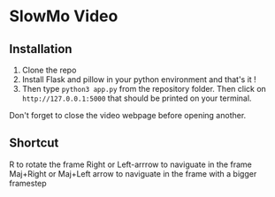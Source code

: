 # SlowMo Video

## Installation

1. Clone the repo
2. Install Flask and pillow in your python environment and that's it !
3. Then type ```python3 app.py``` from the repository folder. Then click on ```http://127.0.0.1:5000``` that should be printed on your terminal.

Don't forget to close the video webpage before opening another.

## Shortcut

R to rotate the frame
Right or Left-arrrow to naviguate in the frame
Maj+Right or Maj+Left arrow to naviguate in the frame with a bigger framestep
